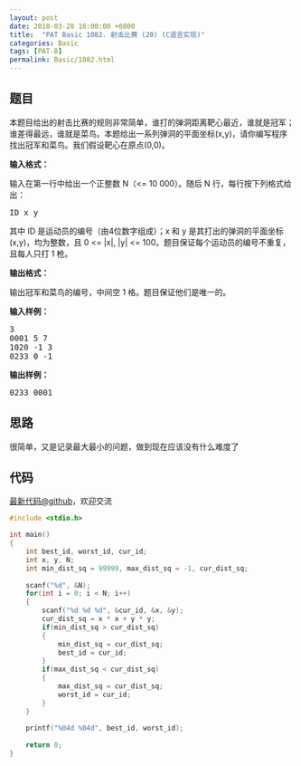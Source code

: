 ```yaml
---
layout: post
date: 2018-03-28 16:00:00 +0800
title:  "PAT Basic 1082. 射击比赛 (20) (C语言实现)"
categories: Basic
tags: [PAT-B]
permalink: Basic/1082.html
---
```


## 题目

<div id="problemContent">
<p>本题目给出的射击比赛的规则非常简单，谁打的弹洞距离靶心最近，谁就是冠军；谁差得最远，谁就是菜鸟。本题给出一系列弹洞的平面坐标(x,y)，请你编写程序找出冠军和菜鸟。我们假设靶心在原点(0,0)。
</p>
<p><b>
输入格式：
</b></p>
<p>
输入在第一行中给出一个正整数 N（&lt;= 10 000）。随后 N 行，每行按下列格式给出：</p>
<pre>
ID x y
</pre>
<p>其中 ID 是运动员的编号（由4位数字组成）；x 和 y 是其打出的弹洞的平面坐标(x,y)，均为整数，且 0 &lt;= |x|, |y| &lt;= 100。题目保证每个运动员的编号不重复，且每人只打 1 枪。
</p>
<p><b>
输出格式：
</b></p>
<p>
输出冠军和菜鸟的编号，中间空 1 格。题目保证他们是唯一的。
</p>
<b>输入样例：</b><pre>
3
0001 5 7
1020 -1 3
0233 0 -1
</pre>
<b>输出样例：</b><pre>
0233 0001
</pre>
</div>

## 思路

很简单，又是记录最大最小的问题，做到现在应该没有什么难度了

## 代码

[最新代码@github](https://github.com/OliverLew/PAT/blob/master/PATBasic/1082.c)，欢迎交流
```c
#include <stdio.h>

int main()
{
    int best_id, worst_id, cur_id;
    int x, y, N;
    int min_dist_sq = 99999, max_dist_sq = -1, cur_dist_sq; 
    
    scanf("%d", &N);
    for(int i = 0; i < N; i++)
    {
        scanf("%d %d %d", &cur_id, &x, &y);
        cur_dist_sq = x * x + y * y;
        if(min_dist_sq > cur_dist_sq)
        {
            min_dist_sq = cur_dist_sq;
            best_id = cur_id;
        }
        if(max_dist_sq < cur_dist_sq)
        {
            max_dist_sq = cur_dist_sq;
            worst_id = cur_id;
        }
    }
    
    printf("%04d %04d", best_id, worst_id);
    
    return 0;
}

```